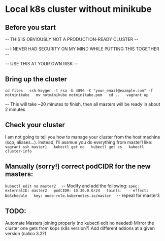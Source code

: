 # Local k8s cluster without minikube

## Before you start
-- THIS IS OBVIOUSLY NOT A PRODUCTION-READY CLUSTER -- 

-- I NEVER HAD SECURITY ON MY MIND WHILE PUTTING THIS TOGETHER --

-- USE THIS AT YOUR OWN RISK --

## Bring up the cluster
`cd files  
ssh-keygen -t rsa -b 4096 -C "your_email@example.com" -f notminikube  
mv notminikube notminikube.pem  
cd ..  
vagrant up  `

-- This will take ~20 minutes to finish, then all masters will be ready in about 2 minutes
## Check your cluster
I am not going to tell you how to manage your cluster from the host machine (scp, aliases...). Instead, I'll assmue you do everything from master1 like:
`vagrant ssh master1  
kubectl get no  
kubectl get cs  
kubectl cluster-info`
## Manually (sorry!) correct podCIDR for the new masters:
`kubectl edit no master2  `
-- Modify and add the following:
`spec:  
  externalID: master2  
  podCIDR: 10.30.0.0/24  
  taints:  
    - effect: NoSchedule  
      key: node-role.kubernetes.io/master  `
-- repeat for master3
## 
## TODO:
Automate Masters joining properly (no kubectl edit no needed)
Mirror the cluster one gets from kops (k8s version?)
Add different addons at a given version (calico 3.2?)
